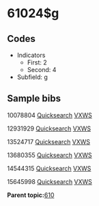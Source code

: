 # 61024$g

## Codes

-   Indicators
    -   First: 2
    -   Second: 4
-   Subfield: g

## Sample bibs

10078804 [Quicksearch](https://search.library.yale.edu/catalog/10078804) [VXWS](http://prodorbis.library.yale.edu:7014/vxws/GetHoldingsService?bibId=10078804)

12931929 [Quicksearch](https://search.library.yale.edu/catalog/12931929) [VXWS](http://prodorbis.library.yale.edu:7014/vxws/GetHoldingsService?bibId=12931929)

13524717 [Quicksearch](https://search.library.yale.edu/catalog/13524717) [VXWS](http://prodorbis.library.yale.edu:7014/vxws/GetHoldingsService?bibId=13524717)

13680355 [Quicksearch](https://search.library.yale.edu/catalog/13680355) [VXWS](http://prodorbis.library.yale.edu:7014/vxws/GetHoldingsService?bibId=13680355)

14544315 [Quicksearch](https://search.library.yale.edu/catalog/14544315) [VXWS](http://prodorbis.library.yale.edu:7014/vxws/GetHoldingsService?bibId=14544315)

15645998 [Quicksearch](https://search.library.yale.edu/catalog/15645998) [VXWS](http://prodorbis.library.yale.edu:7014/vxws/GetHoldingsService?bibId=15645998)

**Parent topic:**[610](../../tags/610/610.md)

